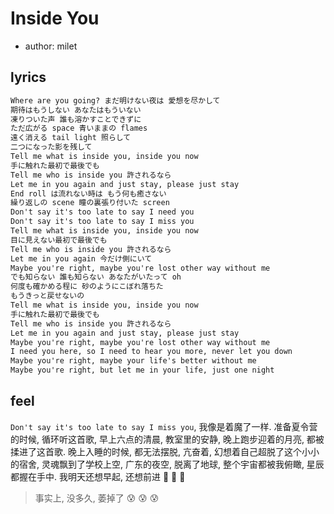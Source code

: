 # Inside You

- author: milet

## lyrics

```txt
Where are you going? まだ明けない夜は 愛想を尽かして
期待はもうしない あなたはもういない
凍りついた声 誰も溶かすことできずに
ただ広がる space 青いままの flames
遠く消える tail light 照らして
二つになった影を残して
Tell me what is inside you, inside you now
手に触れた最初で最後でも
Tell me who is inside you 許されるなら
Let me in you again and just stay, please just stay
End roll は流れない時は もう何も癒さない
繰り返しの scene 瞳の裏張り付いた screen
Don't say it's too late to say I need you
Don't say it's too late to say I miss you
Tell me what is inside you, inside you now
目に見えない最初で最後でも
Tell me who is inside you 許されるなら
Let me in you again 今だけ側にいて
Maybe you're right, maybe you're lost other way without me
でも知らない 誰も知らない あなたがいたって oh
何度も確かめる程に 砂のようにこぼれ落ちた
もうきっと戻せないの
Tell me what is inside you, inside you now
手に触れた最初で最後でも
Tell me who is inside you 許されるなら
Let me in you again and just stay, please just stay
Maybe you're right, maybe you're lost other way without me
I need you here, so I need to hear you more, never let you down
Maybe you're right, maybe your life's better without me
Maybe you're right, but let me in your life, just one night
```

## feel

`Don't say it's too late to say I miss you`, 我像是着魔了一样. 准备夏令营的时候, 循环听这首歌, 早上六点的清晨, 教室里的安静, 晚上跑步迎着的月亮, 都被揉进了这首歌. 晚上入睡的时候, 都无法摆脱, 亢奋着, 幻想着自己超脱了这个小小的宿舍, 灵魂飘到了学校上空, 广东的夜空, 脱离了地球, 整个宇宙都被我俯瞰, 星辰都握在手中. 我明天还想早起, 还想前进 :muscle: :muscle: :muscle:

> 事实上, 没多久, 萎掉了 :cold_sweat: :cold_sweat: :cold_sweat:
